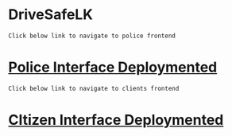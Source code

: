 # DriveSafeLK
```
Click below link to navigate to police frontend
```
# [Police Interface Deploymented](https://drive-safe-lk-police.vercel.app/)

```
Click below link to navigate to clients frontend
```
# [CItizen Interface Deploymented](https://drive-safe-lk.vercel.app)

